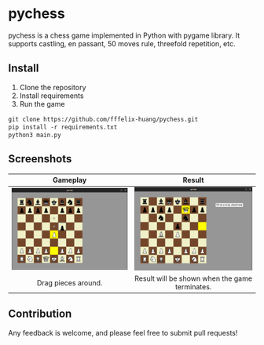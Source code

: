 # pychess

pychess is a chess game implemented in Python with pygame library. It supports castling, en passant, 50 moves rule, threefold repetition, etc.

## Install

1. Clone the repository
2. Install requirements
3. Run the game

```
git clone https://github.com/fffelix-huang/pychess.git
pip install -r requirements.txt
python3 main.py
```

## Screenshots

| Gameplay | Result |
| :---: | :---: |
| ![gameplay](images/gameplay.png) | ![result](images/result.png) |
| Drag pieces around. | Result will be shown when the game terminates. |

## Contribution

Any feedback is welcome, and please feel free to submit pull requests!

